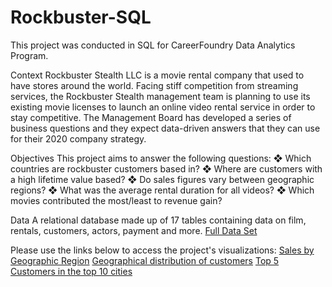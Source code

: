 # Rockbuster-SQL
This project was conducted in SQL for CareerFoundry Data Analytics Program.

Context
Rockbuster Stealth LLC is a movie rental company that used to have stores around the world. Facing stiff competition from streaming services, the Rockbuster Stealth management team is planning to use its existing movie licenses to launch an online video rental service in order to stay competitive. The Management Board has developed a series of business questions and they expect data-driven answers that they can use for their 2020 company strategy.

Objectives
This project aims to answer the following questions:
❖ Which countries are rockbuster customers based in?
❖ Where are customers with a high lifetime value based?
❖ Do sales figures vary between geographic regions?
❖ What was the average rental duration for all videos?
❖ Which movies contributed the most/least to revenue gain?

Data
A relational database made up of 17 tables containing data on film, rentals, customers, actors, payment and more.
[Full Data Set](http://www.postgresqltutorial.com/wp-content/uploads/2019/05/dvdrental.zip)

Please use the links below to access the project's visualizations:
[Sales by Geographic Region](https://public.tableau.com/app/profile/ruth5502/viz/SalesbyGeographicRegion_16671781559230/Sheet5?publish=yes)
[Geographical distribution of customers](https://public.tableau.com/app/profile/ruth5502/viz/GeographicalDistributionofCustomers/Sheet3?publish=yes) 
[Top 5 Customers in the top 10 cities](https://public.tableau.com/app/profile/ruth5502/viz/Top5Customersinthetop10Cities/Sheet4?publish=yes)

